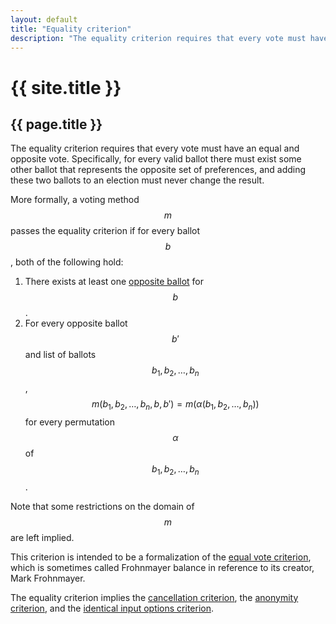 ```yaml
---
layout: default
title: "Equality criterion"
description: "The equality criterion requires that every vote must have an equal and opposite vote."
---
```

# {{ site.title }}
## {{ page.title }}

The equality criterion requires that every vote must have an equal and opposite vote. Specifically, for every valid ballot there must exist some other ballot that represents the opposite set of preferences, and adding these two ballots to an election must never change the result.

More formally, a voting method $$m$$ passes the equality criterion if for every ballot $$b$$, both of the following hold:

1. There exists at least one [opposite ballot](/miscellaneous/voting-theory/unified-levels-of-support#opposite-ballots) for $$b$$.
2. For every opposite ballot $$b'$$ and list of ballots $$b_1, b_2, \dots, b_n$$, $$m(b_1, b_2, \dots, b_n, b, b') = m(\alpha(b_1, b_2, \dots, b_n))$$ for every permutation $$\alpha$$ of $$b_1, b_2, \dots, b_n$$.

Note that some restrictions on the domain of $$m$$ are left implied.

This criterion is intended to be a formalization of the [equal vote criterion](https://electowiki.org/wiki/Equal_Vote_Criterion), which is sometimes called Frohnmayer balance in reference to its creator, Mark Frohnmayer.

The equality criterion implies the [cancellation criterion](/miscellaneous/voting-theory/cancellation-criterion), the [anonymity criterion](/miscellaneous/voting-theory/anonymity-criterion), and the [identical input options criterion](/miscellaneous/voting-theory/identical-input-options-criterion).
